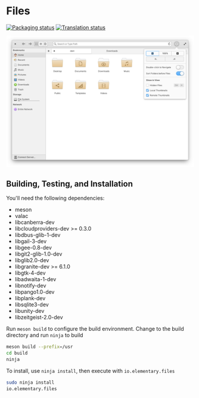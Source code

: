 # Files
[![Packaging status](https://repology.org/badge/tiny-repos/elementary-files.svg)](https://repology.org/metapackage/pantheon-files)
[![Translation status](https://l10n.elementary.io/widgets/files/-/svg-badge.svg)](https://l10n.elementary.io/projects/files/?utm_source=widget)

![Files Screenshot](data/screenshot-grid.png?raw=true)

## Building, Testing, and Installation

You'll need the following dependencies:
* meson
* valac
* libcanberra-dev
* libcloudproviders-dev >= 0.3.0
* libdbus-glib-1-dev
* libgail-3-dev
* libgee-0.8-dev
* libgit2-glib-1.0-dev
* libglib2.0-dev
* libgranite-dev >= 6.1.0
* libgtk-4-dev
* libadwaita-1-dev
* libnotify-dev
* libpango1.0-dev
* libplank-dev
* libsqlite3-dev
* libunity-dev
* libzeitgeist-2.0-dev

Run `meson build` to configure the build environment. Change to the build directory and run `ninja` to build

```bash
meson build --prefix=/usr
cd build
ninja
```

To install, use `ninja install`, then execute with `io.elementary.files`

```bash
sudo ninja install
io.elementary.files
```
